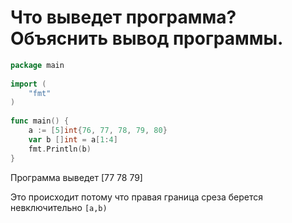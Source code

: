 # Что выведет программа? Объяснить вывод программы.
```go
package main
 
import (
    "fmt"
)
 
func main() {
    a := [5]int{76, 77, 78, 79, 80}
    var b []int = a[1:4]
    fmt.Println(b)
}
```
Программа выведет [77 78 79]

Это происходит потому что правая граница среза берется невключительно
`[a,b)`
